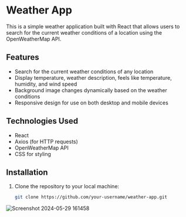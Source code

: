 # Weather App

This is a simple weather application built with React that allows users to search for the current weather conditions of a location using the OpenWeatherMap API.

## Features

- Search for the current weather conditions of any location
- Display temperature, weather description, feels like temperature, humidity, and wind speed
- Background image changes dynamically based on the weather conditions
- Responsive design for use on both desktop and mobile devices

## Technologies Used

- React
- Axios (for HTTP requests)
- OpenWeatherMap API
- CSS for styling

## Installation

1. Clone the repository to your local machine:

   ```bash
   git clone https://github.com/your-username/weather-app.git
![Screenshot 2024-05-29 161458](https://github.com/ShreyaBusetty/WeatherApp_usingReactJs/assets/134276174/55a41847-9c09-4b4f-a5e9-6eda5b250464)
